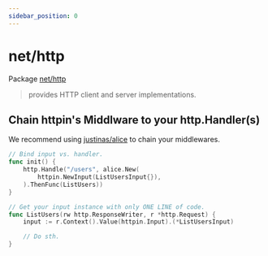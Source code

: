```yaml
---
sidebar_position: 0
---
```


# net/http

Package [net/http](https://pkg.go.dev/net/http#Handler)

> provides HTTP client and server implementations.

## Chain httpin's Middlware to your http.Handler(s)

We recommend using [justinas/alice](https://github.com/justinas/alice) to chain your middlewares.

```go {4,10}
// Bind input vs. handler.
func init() {
	http.Handle("/users", alice.New(
		httpin.NewInput(ListUsersInput{}),
	).ThenFunc(ListUsers))
}

// Get your input instance with only ONE LINE of code.
func ListUsers(rw http.ResponseWriter, r *http.Request) {
	input := r.Context().Value(httpin.Input).(*ListUsersInput)

	// Do sth.
}
```
